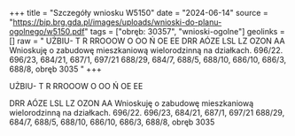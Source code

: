 +++
title = "Szczegóły wniosku W5150"
date = "2024-06-14"
source = "https://bip.brg.gda.pl/images/uploads/wnioski-do-planu-ogolnego/w5150.pdf"
tags = ["obręb: 30357", "wnioski-ogolne"]
geolinks = []
raw = " UŻBIU- T R RROOOW O OO Ń OE EE   DRR AÓZE LSL LZ OZON AA  Wnioskuję o zabudowę mieszkaniową wielorodzinną na działkach. 696/22. 696/23, 684/21, 687/1, 697/21 688/29, 684/7, 688/5, 688/10, 686/10, 686/3, 688/8, obręb 3035 "
+++


UŻBIU- T R RROOOW O OO Ń OE EE


DRR AÓZE LSL LZ OZON AA 
Wnioskuję o zabudowę mieszkaniową wielorodzinną na działkach. 696/22. 696/23, 684/21, 687/1, 697/21
688/29, 684/7, 688/5, 688/10, 686/10, 686/3, 688/8, obręb 3035




